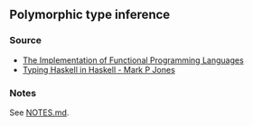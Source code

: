 Polymorphic type inference
--------------------------

### Source
- [The Implementation of Functional Programming Languages](http://research.microsoft.com/en-us/um/people/simonpj/papers/slpj-book-1987/index.htm)
- [Typing Haskell in Haskell - Mark P Jones](http://web.cecs.pdx.edu/~mpj/thih/)

### Notes
See [NOTES.md](https://github.com/overminder/polymorphic-type-inference/blob/master/NOTES.md).
